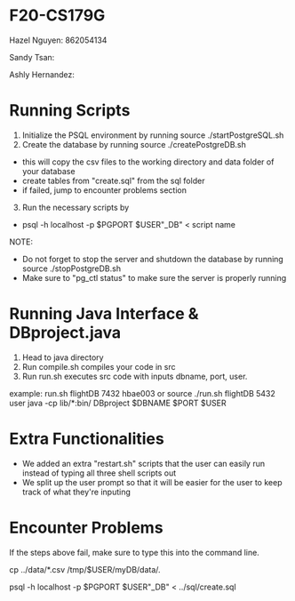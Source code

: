 # F20-CS179G

Hazel Nguyen: 862054134

Sandy Tsan:

Ashly Hernandez:

# Running Scripts

1. Initialize the PSQL environment by running source ./startPostgreSQL.sh
2. Create the database by running source ./createPostgreDB.sh
  - this will copy the csv files to the working directory and data folder of your database
  - create tables from "create.sql" from the sql folder
  - if failed, jump to encounter problems section
  
3. Run the necessary scripts by 

  - psql -h localhost -p $PGPORT $USER"_DB" < script name
  
NOTE: 
- Do not forget to stop the server and shutdown the database by running source ./stopPostgreDB.sh
- Make sure to "pg_ctl status" to make sure the server is properly running
  
# Running Java Interface & DBproject.java

1. Head to java directory
2. Run compile.sh compiles your code in src
3. Run run.sh executes src code with inputs dbname, port, user.

example: run.sh flightDB 7432 hbae003
or source ./run.sh flightDB 5432 user
java -cp lib/*:bin/ DBproject $DBNAME $PORT $USER

# Extra Functionalities

- We added an extra "restart.sh" scripts that the user can easily run instead of typing all three shell scripts out
- We split up the user prompt so that it will be easier for the user to keep track of what they're inputing

# Encounter Problems
If the steps above fail, make sure to type this into the command line.

cp ../data/*.csv /tmp/$USER/myDB/data/.

psql -h localhost -p $PGPORT $USER"_DB" < ../sql/create.sql
